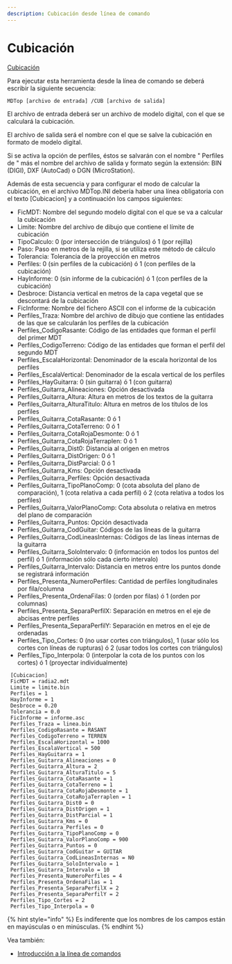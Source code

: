 ```yaml
---
description: Cubicación desde línea de comando
---
```


# Cubicación

[Cubicación](../como.../untitled-217.md)

Para ejecutar esta herramienta desde la línea de comando se deberá escribir la siguiente secuencia:

```text
MDTop [archivo de entrada] /CUB [archivo de salida]
```

El archivo de entrada deberá ser un archivo de modelo digital, con el que se calculará la cubicación.

El archivo de salida será el nombre con el que se salve la cubicación en formato de modelo digital.

Si se activa la opción de perfiles, éstos se salvarán con el nombre " Perfiles de " más el nombre del archivo de salida y formato según la extensión: BIN \(DIGI\), DXF \(AutoCad\) o DGN \(MicroStation\).

Además de esta secuencia y para configurar el modo de calcular la cubicación, en el archivo MDTop.INI debería haber una línea obligatoria con el texto \[Cubicacion\] y a continuación los campos siguientes:

* FicMDT: Nombre del segundo modelo digital con el que se va a calcular la cubicación
* Limite: Nombre del archivo de dibujo que contiene el límite de cubicación
* TipoCalculo: 0 \(por intersección de triángulos\) ó 1 \(por rejilla\)
* Paso: Paso en metros de la rejilla, si se utiliza este método de cálculo
* Tolerancia: Tolerancia de la proyección en metros
* Perfiles: 0 \(sin perfiles de la cubicación\) ó 1 \(con perfiles de la cubicación\)
* HayInforme: 0 \(sin informe de la cubicación\) ó 1 \(con perfiles de la cubicación\)
* Desbroce: Distancia vertical en metros de la capa vegetal que se descontará de la cubicación
* FicInforme: Nombre del fichero ASCII con el informe de la cubicación
* Perfiles\_Traza: Nombre del archivo de dibujo que contiene las entidades de las que se calcularán los perfiles de la cubicación
* Perfiles\_CodigoRasante: Código de las entidades que forman el perfil del primer MDT
* Perfiles\_CodigoTerreno: Código de las entidades que forman el perfil del segundo MDT
* Perfiles\_EscalaHorizontal: Denominador de la escala horizontal de los perfiles
* Perfiles\_EscalaVertical: Denominador de la escala vertical de los perfiles
* Perfiles\_HayGuitarra: 0 \(sin guitarra\) ó 1 \(con guitarra\)
* Perfiles\_Guitarra\_Alineaciones: Opción desactivada
* Perfiles\_Guitarra\_Altura: Altura en metros de los textos de la guitarra
* Perfiles\_Guitarra\_AlturaTitulo: Altura en metros de los títulos de los perfiles
* Perfiles\_Guitarra\_CotaRasante: 0 ó 1
* Perfiles\_Guitarra\_CotaTerreno: 0 ó 1
* Perfiles\_Guitarra\_CotaRojaDesmonte: 0 ó 1
* Perfiles\_Guitarra\_CotaRojaTerraplen: 0 ó 1
* Perfiles\_Guitarra\_Dist0: Distancia al origen en metros
* Perfiles\_Guitarra\_DistOrigen: 0 ó 1
* Perfiles\_Guitarra\_DistParcial: 0 ó 1
* Perfiles\_Guitarra\_Kms: Opción desactivada
* Perfiles\_Guitarra\_Perfiles: Opción desactivada
* Perfiles\_Guitarra\_TipoPlanoComp: 0 \(cota absoluta del plano de comparación\), 1 \(cota relativa a cada perfil\) ó 2 \(cota relativa a todos los perfiles\)
* Perfiles\_Guitarra\_ValorPlanoComp: Cota absoluta o relativa en metros del plano de comparación
* Perfiles\_Guitarra\_Puntos: Opción desactivada
* Perfiles\_Guitarra\_CodGuitar: Códigos de las líneas de la guitarra
* Perfiles\_Guitarra\_CodLineasInternas: Códigos de las líneas internas de la guitarra
* Perfiles\_Guitarra\_SoloIntervalo: 0 \(información en todos los puntos del perfil\) ó 1 \(información sólo cada cierto intervalo\)
* Perfiles\_Guitarra\_Intervalo: Distancia en metros entre los puntos donde se registrará información
* Perfiles\_Presenta\_NumeroPerfiles: Cantidad de perfiles longitudinales por fila/columna
* Perfiles\_Presenta\_OrdenaFilas: 0 \(orden por filas\) ó 1 \(orden por columnas\)
* Perfiles\_Presenta\_SeparaPerfilX: Separación en metros en el eje de abcisas entre perfiles
* Perfiles\_Presenta\_SeparaPerfilY: Separación en metros en el eje de ordenadas
* Perfiles\_Tipo\_Cortes: 0 \(no usar cortes con triángulos\), 1 \(usar sólo los cortes con líneas de rupturas\) ó 2 \(usar todos los cortes con triángulos\)
* Perfiles\_Tipo\_Interpola: 0 \(interpolar la cota de los puntos con los cortes\) ó 1 \(proyectar individualmente\)

```text
 [Cubicacion]
 FicMDT = radia2.mdt
 Limite = limite.bin
 Perfiles = 1
 HayInforme = 1
 Desbroce = 0.20
 Tolerancia = 0.0
 FicInforme = informe.asc
 Perfiles_Traza = linea.bin
 Perfiles_CodigoRasante = RASANT
 Perfiles_CodigoTerreno = TERREN
 Perfiles_EscalaHorizontal = 1000
 Perfiles_EscalaVertical = 500
 Perfiles_HayGuitarra = 1
 Perfiles_Guitarra_Alineaciones = 0
 Perfiles_Guitarra_Altura = 2
 Perfiles_Guitarra_AlturaTitulo = 5
 Perfiles_Guitarra_CotaRasante = 1
 Perfiles_Guitarra_CotaTerreno = 1
 Perfiles_Guitarra_CotaRojaDesmonte = 1
 Perfiles_Guitarra_CotaRojaTerraplen = 1
 Perfiles_Guitarra_Dist0 = 0
 Perfiles_Guitarra_DistOrigen = 1
 Perfiles_Guitarra_DistParcial = 1
 Perfiles_Guitarra_Kms = 0
 Perfiles_Guitarra_Perfiles = 0
 Perfiles_Guitarra_TipoPlanoComp = 0
 Perfiles_Guitarra_ValorPlanoComp = 900
 Perfiles_Guitarra_Puntos = 0
 Perfiles_Guitarra_CodGuitar = GUITAR
 Perfiles_Guitarra_CodLineasInternas = N0
 Perfiles_Guitarra_SoloIntervalo = 1
 Perfiles_Guitarra_Intervalo = 10
 Perfiles_Presenta_NumeroPerfiles = 4
 Perfiles_Presenta_OrdenaFilas = 1
 Perfiles_Presenta_SeparaPerfilX = 2
 Perfiles_Presenta_SeparaPerfilY = 2
 Perfiles_Tipo_Cortes = 2
 Perfiles_Tipo_Interpola = 0
```

{% hint style="info" %}
Es indiferente que los nombres de los campos están en mayúsculas o en minúsculas.
{% endhint %}

Vea también:

* [Introducción a la línea de comandos](./)

